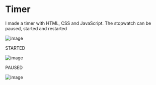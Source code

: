 # Timer
I made a timer with HTML, CSS and JavaScript. The stopwatch can be paused, started and restarted


![image](https://user-images.githubusercontent.com/86370873/155807446-17e7e307-0abf-4c37-b361-20c6bd1ccfb3.png)

STARTED

![image](https://user-images.githubusercontent.com/86370873/155807468-e2a48c83-afe6-42b7-8585-3021afd2e6d0.png) 

PAUSED 

![image](https://user-images.githubusercontent.com/86370873/155807483-649534cf-c5c3-454b-a7dc-55cefeccdcca.png)
